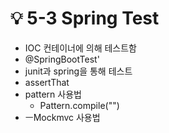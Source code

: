 # 💡 5-3 Spring Test

* IOC 컨테이너에 의해 테스트함
* @SpringBootTest'
* junit과 spring을 통해 테스트
* assertThat
* pattern 사용법&#x20;
  * Pattern.compile("")&#x20;
* ㅡMockmvc 사용법

